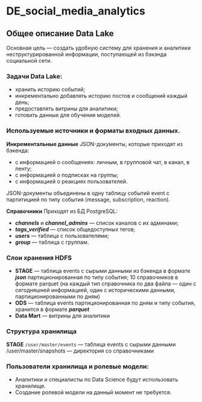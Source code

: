 # DE_social_media_analytics
## Общее описание Data Lake
Основная цель — создать удобную систему для хранения и аналитики неструктурированной информации, поступающей из бэкэнда социальной сети.

### Задачи Data Lake:
  - хранить историю событий;
  - инкрементально добавлять историю постов и сообщений каждый день;
  - предоставлять витрины для аналитики;
  - готовить данные для обучения моделей.
    
### Используемые источники и форматы входных данных.
 **Инкрементальные данные**
  JSON-документы, которые приходят из бэкенда:
  - с информацией о сообщениях: личным, в групповой чат, в канал, в ленту;
  - с информацией о подписках на группы;
  - с информацией о реакциях пользователей.

  JSON-документы объединены в одну таблицу событий event с партитицией по типу события (message, subscription, reaction). 
  
  **Справочники**
  Приходят из БД PostgreSQL:
  - ***channels*** и ***channel_admins*** — список каналов с их админами;
  - ***tags_verified*** — список общедоступных тегов;
  - ***users*** — таблица с пользователями;
  - ***group*** — таблица с группам.
     
### Слои хранения HDFS
  - **STAGE** — таблица events с сырыми данными из бэкенда в формате ***json*** партиционированная по типу события; 10 справочников в формате parquet (на каждый тип справочника по два файла — один с сегодняшней информацией, один с историческими данными, партиционированными по дням)
  - **ODS** — таблица events партиционированная по дням и типу события, хранится в формате ***parquet***
  - **Data Mart** — витрины для аналитики
### Структура хранилища
**STAGE** 
`/user/master/events` — таблица events с сырыми данными
/user/master/snapshots — директория со справочниками
### Пользователи хранилища и ролевые модели:
  - Аналитики и специалисты по Data Science будут использовать хранилище.
  - Создание ролевой модели на данный момент не требуется.
